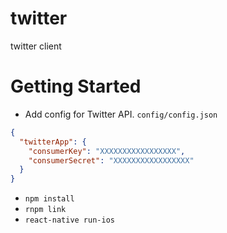 # twitter
twitter client

# Getting Started
- Add config for Twitter API.
`config/config.json`
```json
{
  "twitterApp": {
    "consumerKey": "XXXXXXXXXXXXXXXXX",
    "consumerSecret": "XXXXXXXXXXXXXXXXX"
  }
}
```
- `npm install`
- `rnpm link`
- `react-native run-ios`
